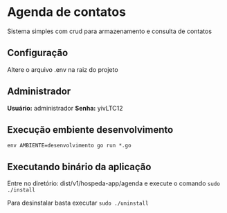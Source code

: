 # Agenda de contatos
Sistema simples com crud para armazenamento e consulta de contatos

## Configuração
Altere o arquivo .env na raiz do projeto

## Administrador
**Usuário:** administrador
**Senha:** yivLTC12

## Execução embiente desenvolvimento
```env AMBIENTE=desenvolvimento go run *.go```

## Executando binário da aplicação
Entre no diretório: dist/v1/hospeda-app/agenda e execute o comando 
```sudo ./install```

Para desinstalar basta executar ```sudo ./uninstall```